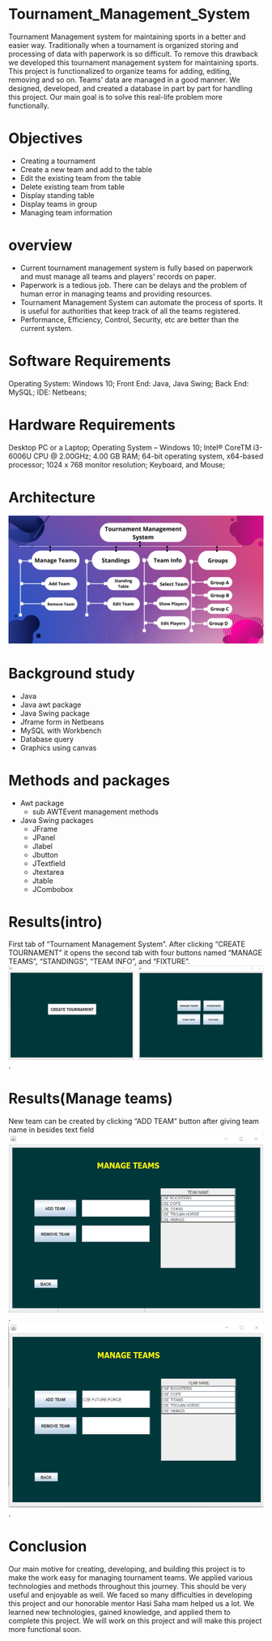 # Tournament_Management_System
Tournament Management system for maintaining sports in a better and easier way. Traditionally when a tournament is organized storing and processing of data with paperwork is so difficult. To remove this drawback we developed this tournament management system for maintaining sports. This project is functionalized to organize teams for adding, editing, removing and so on.  Teams' data are managed in a good manner. We designed, developed, and created a database in part by part for handling this project. Our main goal is to solve this real-life problem more functionally.

# Objectives
* Creating a tournament
* Create a new team and add to the table
* Edit the existing team from the table
* Delete existing team from table
* Display standing table
* Display teams in group
* Managing  team information

# overview
* Current tournament management system is fully based on paperwork and must manage all teams and players' records on paper.
* Paperwork is a tedious job. There can be delays and the problem of human error in managing teams and providing resources.
* Tournament Management System  can automate the process of sports.  It is useful for authorities that keep track of all the teams registered.
* Performance, Efficiency, Control, Security, etc are better than the current  system.

# Software Requirements

Operating System:	Windows 10;
Front End:			Java, Java Swing;
Back End:			MySQL;
IDE:				Netbeans;

# Hardware Requirements

Desktop PC or a Laptop;
Operating System – Windows 10;
Intel® CoreTM i3-6006U CPU @ 2.00GHz;
4.00 GB RAM;
64-bit operating system, x64-based processor;
1024 x 768 monitor resolution;
Keyboard, and Mouse;

# Architecture
![image](Architecture.png)

# Background study
* Java
* Java awt package
* Java Swing package
* Jframe form in Netbeans
* MySQL with Workbench
* Database query
* Graphics using canvas

# Methods and packages
* Awt package
  * sub AWTEvent management methods
* Java Swing packages
  * JFrame
  * JPanel
  * Jlabel
  * Jbutton
  * JTextfield
  * Jtextarea
  * Jtable
  * JCombobox

# Results(intro)
First tab of “Tournament Management System”.  After clicking “CREATE TOURNAMENT” it opens the second tab with four buttons named “MANAGE TEAMS”, “STANDINGS”, “TEAM INFO”, and “FIXTURE”.
![image](create_tournament.png).

# Results(Manage teams)
New team can be created by clicking “ADD TEAM” button  after giving team name in besides text field 
![image](manage_team1.png).
![image](manage_team2.png).

# Conclusion
Our main motive for creating, developing, and building this project is to make the work easy for managing tournament teams. We applied various technologies and methods throughout this journey. This should be very useful and enjoyable as well. We faced so many difficulties in developing this project and our honorable mentor Hasi Saha mam helped us a lot. We learned new technologies, gained knowledge, and applied them to complete this project. We will work on this project and will make this project more functional soon.


